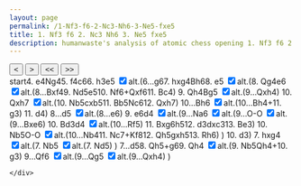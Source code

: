 ```yaml
---
layout: page
permalink: /1-Nf3-f6-2-Nc3-Nh6-3-Ne5-fxe5
title: 1. Nf3 f6 2. Nc3 Nh6 3. Ne5 fxe5
description: humanwaste's analysis of atomic chess opening 1. Nf3 f6 2. Nc3 Nh6 3. Ne5 fxe5
---
```

<body>
  <div class="gamecontainer selected">
    <div id="game0" style="display: flex; flex-direction: column;">
      <div id="board0" class="boardcontainer"></div>
      <div class="noselect">
        <input class="back" id="back0" type="button" value="<">
        <input class="forward" id="forward0" type="button" value=">">
        <input class="backback" id="backback0" type="button" value="<<">
        <input class="forwardforward" id="forwardforward0" type="button" value=">>">
      </div>
    </div>
    <div class="move-list game0 scroller" id="board0variation">
      <span class="move" id="board0move0">start</span><span class="move" id="board0move1">4. e4</span><span class="move" id="board0move2"><span class="figurine">N</span>g4</span><span class="move" id="board0move3">5. f4</span><span class="move" id="board0move4">c6</span><span class="move" id="board0move5">6. h3</span><span class="move" id="board0move6">e5</span>
    <input type="checkbox" id="checkbox0-6" class="toggler" checked/><label for="checkbox0-6">alt.</label>(<span class="game0 variation" id="board0variation6"><span class="move" id="board0move6-0">6...g6</span><span class="move" id="board0move6-1">7. hxg4</span><span class="move" id="board0move6-2"><span class="figurine">B</span>h6</span><span class="move" id="board0move6-3">8. e5</span>
    <input type="checkbox" id="checkbox0-6-3" class="toggler" checked/><label for="checkbox0-6-3">alt.</label>(<span class="game0 variation" id="board0variation6-3"><span class="move" id="board0move6-3-0">8. <span class="figurine">Q</span>g4</span><span class="move" id="board0move6-3-1">e6</span>
    <input type="checkbox" id="checkbox0-6-3-1" class="toggler" checked/><label for="checkbox0-6-3-1">alt.</label>(<span class="game0 variation" id="board0variation6-3-1"><span class="move" id="board0move6-3-1-0">8...<span class="figurine">B</span>xf4</span><span class="move" id="board0move6-3-1-1">9. <span class="figurine">N</span>d5</span><span class="move" id="board0move6-3-1-2">e5</span><span class="move" id="board0move6-3-1-3">10. <span class="figurine">N</span>f6+</span><span class="move" id="board0move6-3-1-4"><span class="figurine">Q</span>xf6</span><span class="move" id="board0move6-3-1-5">11. <span class="figurine">B</span>c4</span></span>)
    <span class="move" id="board0move6-3-2">9. <span class="figurine">Q</span>h4</span><span class="move" id="board0move6-3-3"><span class="figurine">B</span>g5</span>
    <input type="checkbox" id="checkbox0-6-3-3" class="toggler" checked/><label for="checkbox0-6-3-3">alt.</label>(<span class="game0 variation" id="board0variation6-3-3"><span class="move" id="board0move6-3-3-0">9...<span class="figurine">Q</span>xh4</span></span>)
    <span class="move" id="board0move6-3-4">10. <span class="figurine">Q</span>xh7</span>
    <input type="checkbox" id="checkbox0-6-3-4" class="toggler" checked/><label for="checkbox0-6-3-4">alt.</label>(<span class="game0 variation" id="board0variation6-3-4"><span class="move" id="board0move6-3-4-0">10. <span class="figurine">N</span>b5</span><span class="move" id="board0move6-3-4-1">cxb5</span><span class="move" id="board0move6-3-4-2">11. <span class="figurine">B</span>b5</span><span class="move" id="board0move6-3-4-3"><span class="figurine">N</span>c6</span><span class="move" id="board0move6-3-4-4">12. <span class="figurine">Q</span>xh7</span></span>)
    <span class="move" id="board0move6-3-5">10...<span class="figurine">B</span>h6</span>
    <input type="checkbox" id="checkbox0-6-3-5" class="toggler" checked/><label for="checkbox0-6-3-5">alt.</label>(<span class="game0 variation" id="board0variation6-3-5"><span class="move" id="board0move6-3-5-0">10...<span class="figurine">B</span>h4+</span><span class="move" id="board0move6-3-5-1">11. g3</span></span>)
    <span class="move" id="board0move6-3-6">11. d4</span></span>)
    <span class="move" id="board0move6-4">8...d5</span>
    <input type="checkbox" id="checkbox0-6-4" class="toggler" checked/><label for="checkbox0-6-4">alt.</label>(<span class="game0 variation" id="board0variation6-4"><span class="move" id="board0move6-4-0">8...e6</span></span>)
    <span class="move" id="board0move6-5">9. e6</span><span class="move" id="board0move6-6">d4</span>
    <input type="checkbox" id="checkbox0-6-6" class="toggler" checked/><label for="checkbox0-6-6">alt.</label>(<span class="game0 variation" id="board0variation6-6"><span class="move" id="board0move6-6-0">9...<span class="figurine">N</span>a6</span>
    <input type="checkbox" id="checkbox0-6-6-0" class="toggler" checked/><label for="checkbox0-6-6-0">alt.</label>(<span class="game0 variation" id="board0variation6-6-0"><span class="move" id="board0move6-6-0-0">9...O-O</span>
    <input type="checkbox" id="checkbox0-6-6-0-0" class="toggler" checked/><label for="checkbox0-6-6-0-0">alt.</label>(<span class="game0 variation" id="board0variation6-6-0-0"><span class="move" id="board0move6-6-0-0-0">9...<span class="figurine">B</span>xe6</span></span>)
    <span class="move" id="board0move6-6-0-1">10. <span class="figurine">B</span>d3</span><span class="move" id="board0move6-6-0-2">d4</span>
    <input type="checkbox" id="checkbox0-6-6-0-2" class="toggler" checked/><label for="checkbox0-6-6-0-2">alt.</label>(<span class="game0 variation" id="board0variation6-6-0-2"><span class="move" id="board0move6-6-0-2-0">10...<span class="figurine">R</span>f5</span></span>)
    <span class="move" id="board0move6-6-0-3">11. <span class="figurine">B</span>xg6</span><span class="move" id="board0move6-6-0-4">h5</span><span class="move" id="board0move6-6-0-5">12. d3</span><span class="move" id="board0move6-6-0-6">dxc3</span><span class="move" id="board0move6-6-0-7">13. <span class="figurine">B</span>e3</span></span>)
    <span class="move" id="board0move6-6-1">10. <span class="figurine">N</span>b5</span><span class="move" id="board0move6-6-2">O-O</span>
    <input type="checkbox" id="checkbox0-6-6-2" class="toggler" checked/><label for="checkbox0-6-6-2">alt.</label>(<span class="game0 variation" id="board0variation6-6-2"><span class="move" id="board0move6-6-2-0">10...<span class="figurine">N</span>b4</span><span class="move" id="board0move6-6-2-1">11. <span class="figurine">N</span>c7+</span><span class="move" id="board0move6-6-2-2"><span class="figurine">K</span>f8</span><span class="move" id="board0move6-6-2-3">12. <span class="figurine">Q</span>h5</span><span class="move" id="board0move6-6-2-4">gxh5</span><span class="move" id="board0move6-6-2-5">13. <span class="figurine">R</span>h6</span></span>)
    </span>)
    <span class="move" id="board0move6-7">10. d3</span></span>)
    <span class="move" id="board0move7">7. hxg4</span>
    <input type="checkbox" id="checkbox0-7" class="toggler" checked/><label for="checkbox0-7">alt.</label>(<span class="game0 variation" id="board0variation7"><span class="move" id="board0move7-0">7. <span class="figurine">N</span>b5</span>
    <input type="checkbox" id="checkbox0-7-0" class="toggler" checked/><label for="checkbox0-7-0">alt.</label>(<span class="game0 variation" id="board0variation7-0"><span class="move" id="board0move7-0-0">7. <span class="figurine">N</span>d5</span></span>)
    </span>)
    <span class="move" id="board0move8">7...d5</span><span class="move" id="board0move9">8. <span class="figurine">Q</span>h5+</span><span class="move" id="board0move10">g6</span><span class="move" id="board0move11">9. <span class="figurine">Q</span>h4</span>
    <input type="checkbox" id="checkbox0-11" class="toggler" checked/><label for="checkbox0-11">alt.</label>(<span class="game0 variation" id="board0variation11"><span class="move" id="board0move11-0">9. <span class="figurine">N</span>b5</span><span class="move" id="board0move11-1"><span class="figurine">Q</span>h4+</span><span class="move" id="board0move11-2">10. g3</span></span>)
    <span class="move" id="board0move12">9...<span class="figurine">Q</span>f6</span>
    <input type="checkbox" id="checkbox0-12" class="toggler" checked/><label for="checkbox0-12">alt.</label>(<span class="game0 variation" id="board0variation12"><span class="move" id="board0move12-0">9...<span class="figurine">Q</span>g5</span>
    <input type="checkbox" id="checkbox0-12-0" class="toggler" checked/><label for="checkbox0-12-0">alt.</label>(<span class="game0 variation" id="board0variation12-0"><span class="move" id="board0move12-0-0">9...<span class="figurine">Q</span>xh4</span></span>)
    </span>)
    
    </div>
  </div>

  <script>
    const numOfBoards = 1
    const fenlist =
    [
      [["rnbqkb1r/ppppp1pp/7n/8/8/2N5/PPPPPPPP/R1BQKB1R w KQkq - 0 4",null],["rnbqkb1r/ppppp1pp/7n/8/4P3/2N5/PPPP1PPP/R1BQKB1R b KQkq e3 0 4",null],["rnbqkb1r/ppppp1pp/8/8/4P1n1/2N5/PPPP1PPP/R1BQKB1R w KQkq - 1 5",null],["rnbqkb1r/ppppp1pp/8/8/4PPn1/2N5/PPPP2PP/R1BQKB1R b KQkq f3 0 5",null],["rnbqkb1r/pp1pp1pp/2p5/8/4PPn1/2N5/PPPP2PP/R1BQKB1R w KQkq - 0 6",null],["rnbqkb1r/pp1pp1pp/2p5/8/4PPn1/2N4P/PPPP2P1/R1BQKB1R b KQkq - 0 6",null],["rnbqkb1r/pp1p2pp/2p5/4p3/4PPn1/2N4P/PPPP2P1/R1BQKB1R w KQkq e6 0 7",[["rnbqkb1r/pp1pp2p/2p3p1/8/4PPn1/2N4P/PPPP2P1/R1BQKB1R w KQkq - 0 7",null],["rnbqkb1r/pp1pp2p/2p3p1/8/4PP2/2N5/PPPP2P1/R1BQKB1R b KQkq - 0 7",null],["rnbqk2r/pp1pp2p/2p3pb/8/4PP2/2N5/PPPP2P1/R1BQKB1R w KQkq - 1 8",null],["rnbqk2r/pp1pp2p/2p3pb/4P3/5P2/2N5/PPPP2P1/R1BQKB1R b KQkq - 0 8",[["rnbqk2r/pp1pp2p/2p3pb/8/4PPQ1/2N5/PPPP2P1/R1B1KB1R b KQkq - 2 8",null],["rnbqk2r/pp1p3p/2p1p1pb/8/4PPQ1/2N5/PPPP2P1/R1B1KB1R w KQkq - 0 9",[["rnbqk2r/pp1pp2p/2p3p1/8/4P3/2N5/PPPP2P1/R1B1KB1R w KQkq - 0 9",null],["rnbqk2r/pp1pp2p/2p3p1/3N4/4P3/8/PPPP2P1/R1B1KB1R b KQkq - 1 9",null],["rnbqk2r/pp1p3p/2p3p1/3Np3/4P3/8/PPPP2P1/R1B1KB1R w KQkq e6 0 10",null],["rnbqk2r/pp1p3p/2p2Np1/4p3/4P3/8/PPPP2P1/R1B1KB1R b KQkq - 1 10",null],["rnb1k2r/pp1p3p/2p3p1/4p3/4P3/8/PPPP2P1/R1B1KB1R w KQkq - 0 11",null],["rnb1k2r/pp1p3p/2p3p1/4p3/2B1P3/8/PPPP2P1/R1B1K2R b KQkq - 1 11",null]]],["rnbqk2r/pp1p3p/2p1p1pb/8/4PP1Q/2N5/PPPP2P1/R1B1KB1R b KQkq - 1 9",null],["rnbqk2r/pp1p3p/2p1p1p1/6b1/4PP1Q/2N5/PPPP2P1/R1B1KB1R w KQkq - 2 10",[["rnb1k2r/pp1p3p/2p1p1pb/8/4PP2/2N5/PPPP2P1/R1B1KB1R w KQkq - 0 10",null]]],["rnbqk3/pp1p4/2p1p1p1/6b1/4PP2/2N5/PPPP2P1/R1B1KB1R b KQq - 0 10",[["rnbqk2r/pp1p3p/2p1p1p1/1N4b1/4PP1Q/8/PPPP2P1/R1B1KB1R b KQkq - 3 10",null],["rnbqk2r/pp1p3p/4p1p1/6b1/4PP1Q/8/PPPP2P1/R1B1KB1R w KQkq - 0 11",null],["rnbqk2r/pp1p3p/4p1p1/1B4b1/4PP1Q/8/PPPP2P1/R1B1K2R b KQkq - 1 11",null],["r1bqk2r/pp1p3p/2n1p1p1/1B4b1/4PP1Q/8/PPPP2P1/R1B1K2R w KQkq - 2 12",null],["r1bqk3/pp1p4/2n1p1p1/1B4b1/4PP2/8/PPPP2P1/R1B1K2R b KQq - 0 12",null]]],["rnbqk3/pp1p4/2p1p1pb/8/4PP2/2N5/PPPP2P1/R1B1KB1R w KQq - 1 11",[["rnbqk3/pp1p4/2p1p1p1/8/4PP1b/2N5/PPPP2P1/R1B1KB1R w KQq - 1 11",null],["rnbqk3/pp1p4/2p1p1p1/8/4PP1b/2N3P1/PPPP4/R1B1KB1R b KQq - 0 11",null]]],["rnbqk3/pp1p4/2p1p1pb/8/3PPP2/2N5/PPP3P1/R1B1KB1R b KQq d3 0 11",null]]],["rnbqk2r/pp2p2p/2p3pb/3pP3/5P2/2N5/PPPP2P1/R1BQKB1R w KQkq d6 0 9",[["rnbqk2r/pp1p3p/2p1p1pb/4P3/5P2/2N5/PPPP2P1/R1BQKB1R w KQkq - 0 9",null]]],["rnbqk2r/pp2p2p/2p1P1pb/3p4/5P2/2N5/PPPP2P1/R1BQKB1R b KQkq - 0 9",null],["rnbqk2r/pp2p2p/2p1P1pb/8/3p1P2/2N5/PPPP2P1/R1BQKB1R w KQkq - 0 10",[["r1bqk2r/pp2p2p/n1p1P1pb/3p4/5P2/2N5/PPPP2P1/R1BQKB1R w KQkq - 1 10",[["rnbq1rk1/pp2p2p/2p1P1pb/3p4/5P2/2N5/PPPP2P1/R1BQKB1R w KQ - 1 10",[["rn1qk2r/pp2p2p/2p3pb/3p4/5P2/2N5/PPPP2P1/R1BQKB1R w KQkq - 0 10",null]]],["rnbq1rk1/pp2p2p/2p1P1pb/3p4/5P2/2NB4/PPPP2P1/R1BQK2R b KQ - 2 10",null],["rnbq1rk1/pp2p2p/2p1P1pb/8/3p1P2/2NB4/PPPP2P1/R1BQK2R w KQ - 0 11",[["rnbq2k1/pp2p2p/2p1P1pb/3p1r2/5P2/2NB4/PPPP2P1/R1BQK2R w KQ - 3 11",null]]],["rnbq1rk1/pp2p2p/2p1P3/8/3p1P2/2N5/PPPP2P1/R1BQK2R b KQ - 0 11",null],["rnbq1rk1/pp2p3/2p1P3/7p/3p1P2/2N5/PPPP2P1/R1BQK2R w KQ h6 0 12",null],["rnbq1rk1/pp2p3/2p1P3/7p/3p1P2/2NP4/PPP3P1/R1BQK2R b KQ - 0 12",null],["rnbq1rk1/pp2p3/2p1P3/7p/5P2/3P4/PPP3P1/R1BQK2R w KQ - 0 13",null],["rnbq1rk1/pp2p3/2p1P3/7p/5P2/3PB3/PPP3P1/R2QK2R b KQ - 1 13",null]]],["r1bqk2r/pp2p2p/n1p1P1pb/1N1p4/5P2/8/PPPP2P1/R1BQKB1R b KQkq - 2 10",null],["r1bq1rk1/pp2p2p/n1p1P1pb/1N1p4/5P2/8/PPPP2P1/R1BQKB1R w KQ - 3 11",[["r1bqk2r/pp2p2p/2p1P1pb/1N1p4/1n3P2/8/PPPP2P1/R1BQKB1R w KQkq - 3 11",null],["r1bqk2r/ppN1p2p/2p1P1pb/3p4/1n3P2/8/PPPP2P1/R1BQKB1R b KQkq - 4 11",null],["r1bq1k1r/ppN1p2p/2p1P1pb/3p4/1n3P2/8/PPPP2P1/R1BQKB1R w KQ - 5 12",null],["r1bq1k1r/ppN1p2p/2p1P1pb/3p3Q/1n3P2/8/PPPP2P1/R1B1KB1R b KQ - 6 12",null],["r1bq1k1r/ppN1p2p/2p1P3/3p4/1n3P2/8/PPPP2P1/R1B1KB1R w KQ - 0 13",null],["r1bq1k1r/ppN1p2p/2p1P2R/3p4/1n3P2/8/PPPP2P1/R1B1KB2 b Q - 1 13",null]]]]],["rnbqk2r/pp2p2p/2p1P1pb/8/3p1P2/2NP4/PPP3P1/R1BQKB1R b KQkq - 0 10",null]]],["rnbqkb1r/pp1p2pp/2p5/4p3/4PP2/2N5/PPPP2P1/R1BQKB1R b KQkq - 0 7",[["rnbqkb1r/pp1p2pp/2p5/1N2p3/4PPn1/7P/PPPP2P1/R1BQKB1R b KQkq - 1 7",[["rnbqkb1r/pp1p2pp/2p5/3Np3/4PPn1/7P/PPPP2P1/R1BQKB1R b KQkq - 1 7",null]]]]],["rnbqkb1r/pp4pp/2p5/3pp3/4PP2/2N5/PPPP2P1/R1BQKB1R w KQkq d6 0 8",null],["rnbqkb1r/pp4pp/2p5/3pp2Q/4PP2/2N5/PPPP2P1/R1B1KB1R b KQkq - 1 8",null],["rnbqkb1r/pp5p/2p3p1/3pp2Q/4PP2/2N5/PPPP2P1/R1B1KB1R w KQkq - 0 9",null],["rnbqkb1r/pp5p/2p3p1/3pp3/4PP1Q/2N5/PPPP2P1/R1B1KB1R b KQkq - 1 9",[["rnbqkb1r/pp5p/2p3p1/1N1pp2Q/4PP2/8/PPPP2P1/R1B1KB1R b KQkq - 1 9",null],["rnb1kb1r/pp5p/2p3p1/1N1pp2Q/4PP1q/8/PPPP2P1/R1B1KB1R w KQkq - 2 10",null],["rnb1kb1r/pp5p/2p3p1/1N1pp2Q/4PP1q/6P1/PPPP4/R1B1KB1R b KQkq - 0 10",null]]],["rnb1kb1r/pp5p/2p2qp1/3pp3/4PP1Q/2N5/PPPP2P1/R1B1KB1R w KQkq - 2 10",[["rnb1kb1r/pp5p/2p3p1/3pp1q1/4PP1Q/2N5/PPPP2P1/R1B1KB1R w KQkq - 2 10",[["rnb1kb1r/pp5p/2p3p1/3pp3/4PP2/2N5/PPPP2P1/R1B1KB1R w KQkq - 0 10",null]]]]]]
      ,
      
    ]

    var arrows = [
      {"5":[["e7-e5","6"],["g7-g6","6-0"]],"6":[["h3-g4","7"],["c3-b5","7-0"],["c3-d5","7-0-0"]],"10":[["h5-h4","11"],["c3-b5","11-0"]],"11":[["d8-f6","12"],["d8-g5","12-0"],["d8-h4","12-0-0"]],"6-2":[["e4-e5","6-3"],["d1-g4","6-3-0"]],"6-3-0":[["e7-e6","6-3-1"],["h6-f4","6-3-1-0"]],"6-3-2":[["h6-g5","6-3-3"],["d8-h4","6-3-3-0"]],"6-3-3":[["h4-h7","6-3-4"],["c3-b5","6-3-4-0"]],"6-3-4":[["g5-h6","6-3-5"],["g5-h4","6-3-5-0"]],"6-3":[["d7-d5","6-4"],["e7-e6","6-4-0"]],"6-5":[["d5-d4","6-6"],["b8-a6","6-6-0"],["e8-g8","6-6-0-0"],["c8-e6","6-6-0-0-0"]],"6-6-0-1":[["d5-d4","6-6-0-2"],["f8-f5","6-6-0-2-0"]],"6-6-1":[["e8-g8","6-6-2"],["a6-b4","6-6-2-0"]]}
      ,
      
    ]

    var theme = "merida"

    function instantiateBoards(n) {
      // insert chessboards in n boardcontainers board0, board1, ...
      let boards = []
      for(let i = 0; i < n; i++) {
        let board = ChessBoard(`board${i}`, {
          pieceTheme: window["pieceThemes"][theme],
          boardTheme: window["boardThemes"][theme],
          position: "start",
          moveSpeed: 38,
          draggable: false,
          showNotation: false,
        })
        boards.push(board)
      }
      return boards
    }

    var boards = instantiateBoards(numOfBoards)
    var cursors = new Array(numOfBoards)
    var leaderlines = new Array(numOfBoards)
    for (let i = 0; i < numOfBoards; i++) {
      leaderlines[i] = [];
      cursors[i] = "0";
    }
  </script>
</body>